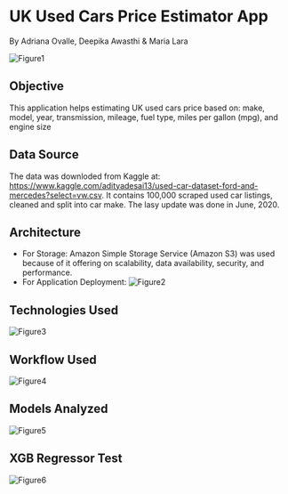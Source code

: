 # UK Used Cars Price Estimator App
By Adriana Ovalle, Deepika Awasthi & Maria Lara

![Figure1](images/Image1.png)

## Objective
This application helps estimating UK used cars price based on:  make, model, year, transmission, mileage, fuel type, miles per gallon (mpg), and engine size

## Data Source
The data was downloded from Kaggle at: https://www.kaggle.com/adityadesai13/used-car-dataset-ford-and-mercedes?select=vw.csv. It contains 100,000 scraped used car listings, cleaned and split into car make. The lasy update was done in June, 2020.

## Architecture
* For Storage: Amazon Simple Storage Service (Amazon S3) was used because of it offering on scalability, data availability, security, and performance. 
* For Application Deployment: 
![Figure2](images/Image2.png)

## Technologies Used
![Figure3](images/Image3.png)

## Workflow Used
![Figure4](images/Image4.png)

## Models Analyzed
![Figure5](images/Image5.png)

## XGB Regressor Test
![Figure6](images/Image6.png)
